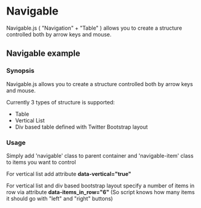 # Navigable
Navigable.js ( "Navigation" + "Table" ) allows you to create a structure controlled both by arrow keys and mouse.

<h2>Navigable example</h2>
<h3>Synopsis</h3>
Navigable.js allows you to create a structure controlled both by arrow keys and mouse.

Currently 3 types of structure is supported:
  * Table
  * Vertical List
  * Div based table defined with Twitter Bootstrap layout

<h3>Usage</h3>
<p>Simply add 'navigable' class to parent container and 'navigable-item' class to items you want to control</p>
<p>For vertical list add attribute <b>data-vertical="true"</b></p>
<p>For vertical list and div based bootstrap layout specify a number of items in row via attribute <b>data-items_in_row="6"</b> (So script knows how many items it should go with "left" and "right" buttons)</p>
